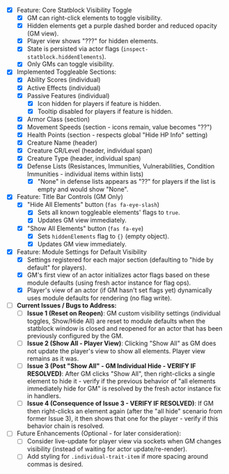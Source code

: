 - [X] Feature: Core Statblock Visibility Toggle
  - [X] GM can right-click elements to toggle visibility.
  - [X] Hidden elements get a purple dashed border and reduced opacity (GM view).
  - [X] Player view shows "???" for hidden elements.
  - [X] State is persisted via actor flags (`inspect-statblock.hiddenElements`).
  - [X] Only GMs can toggle visibility.
- [X] Implemented Toggleable Sections:
  - [X] Ability Scores (individual)
  - [X] Active Effects (individual)
  - [X] Passive Features (individual)
    - [X] Icon hidden for players if feature is hidden.
    - [X] Tooltip disabled for players if feature is hidden.
  - [X] Armor Class (section)
  - [X] Movement Speeds (section - icons remain, value becomes "??")
  - [X] Health Points (section - respects global "Hide HP Info" setting)
  - [X] Creature Name (header)
  - [X] Creature CR/Level (header, individual span)
  - [X] Creature Type (header, individual span)
  - [X] Defense Lists (Resistances, Immunities, Vulnerabilities, Condition Immunities - individual items within lists)
    - [X] "None" in defense lists appears as "??" for players if the list is empty and would show "None".
- [X] Feature: Title Bar Controls (GM Only)
  - [X] "Hide All Elements" button (`fas fa-eye-slash`)
    - [X] Sets all known toggleable elements' flags to `true`.
    - [X] Updates GM view immediately.
  - [X] "Show All Elements" button (`fas fa-eye`)
    - [X] Sets `hiddenElements` flag to `{}` (empty object).
    - [X] Updates GM view immediately.
- [X] Feature: Module Settings for Default Visibility
  - [X] Settings registered for each major section (defaulting to "hide by default" for players).
  - [X] GM's first view of an actor initializes actor flags based on these module defaults (using fresh actor instance for flag ops).
  - [X] Player's view of an actor (if GM hasn't set flags yet) dynamically uses module defaults for rendering (no flag write).
- [ ] **Current Issues / Bugs to Address:**
  - [ ] **Issue 1 (Reset on Reopen)**: GM custom visibility settings (individual toggles, Show/Hide All) are reset to module defaults when the statblock window is closed and reopened for an actor that has been previously configured by the GM.
  - [ ] **Issue 2 (Show All - Player View)**: Clicking "Show All" as GM does not update the player's view to show all elements. Player view remains as it was.
  - [ ] **Issue 3 (Post "Show All" - GM Individual Hide - VERIFY IF RESOLVED)**: After GM clicks "Show All", then right-clicks a single element to hide it - verify if the previous behavior of "all elements immediately hide for GM" is resolved by the fresh actor instance fix in handlers.
  - [ ] **Issue 4 (Consequence of Issue 3 - VERIFY IF RESOLVED)**: If GM then right-clicks an element again (after the "all hide" scenario from former Issue 3), it then shows that one for the player - verify if this behavior chain is resolved.

- [ ] Future Enhancements (Optional - for later consideration):
  - [ ] Consider live-update for player view via sockets when GM changes visibility (instead of waiting for actor update/re-render).
  - [ ] Add styling for `.individual-trait-item` if more spacing around commas is desired. 